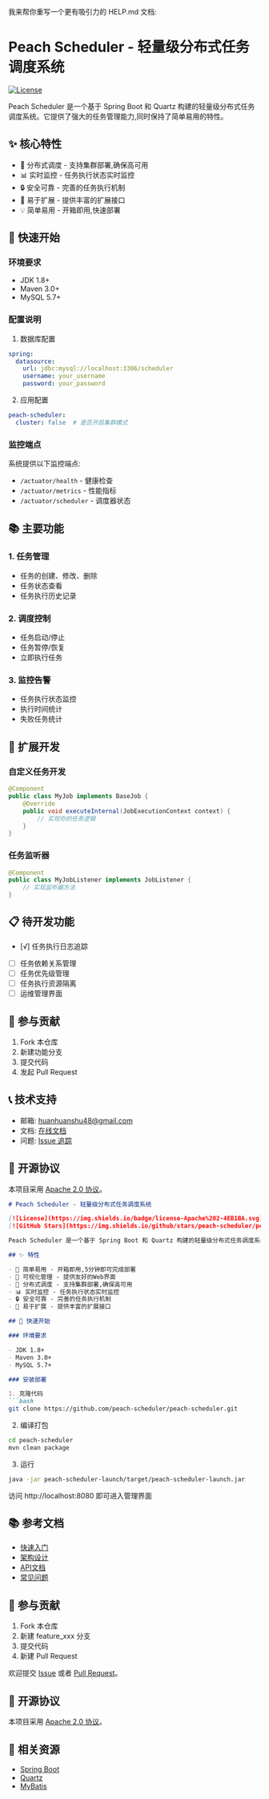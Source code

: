 我来帮你重写一个更有吸引力的 HELP.md 文档:

# Peach Scheduler - 轻量级分布式任务调度系统

[![License](https://img.shields.io/badge/license-Apache%202-4EB1BA.svg)](https://www.apache.org/licenses/LICENSE-2.0.html)

Peach Scheduler 是一个基于 Spring Boot 和 Quartz 构建的轻量级分布式任务调度系统。它提供了强大的任务管理能力,同时保持了简单易用的特性。

## ✨ 核心特性

- 🚀 分布式调度 - 支持集群部署,确保高可用
- 📊 实时监控 - 任务执行状态实时监控
- 🔒 安全可靠 - 完善的任务执行机制
- 🔌 易于扩展 - 提供丰富的扩展接口
- 💡 简单易用 - 开箱即用,快速部署

## 🚀 快速开始

### 环境要求

- JDK 1.8+
- Maven 3.0+
- MySQL 5.7+

### 配置说明

1. 数据库配置
```yaml
spring:
  datasource:
    url: jdbc:mysql://localhost:3306/scheduler
    username: your_username
    password: your_password
```

2. 应用配置
```yaml
peach-scheduler:
  cluster: false  # 是否开启集群模式
```

### 监控端点

系统提供以下监控端点:

- `/actuator/health` - 健康检查
- `/actuator/metrics` - 性能指标
- `/actuator/scheduler` - 调度器状态

## 📚 主要功能

### 1. 任务管理
- 任务的创建、修改、删除
- 任务状态查看
- 任务执行历史记录

### 2. 调度控制
- 任务启动/停止
- 任务暂停/恢复
- 立即执行任务

### 3. 监控告警
- 任务执行状态监控
- 执行时间统计
- 失败任务统计

## 🔧 扩展开发

### 自定义任务开发
```java
@Component
public class MyJob implements BaseJob {
    @Override
    public void executeInternal(JobExecutionContext context) {
        // 实现你的任务逻辑
    }
}
```

### 任务监听器
```java
@Component
public class MyJobListener implements JobListener {
    // 实现监听器方法
}
```

## 📋 待开发功能

- [√] 任务执行日志追踪
- [ ] 任务依赖关系管理
- [ ] 任务优先级管理
- [ ] 任务执行资源隔离
- [ ] 运维管理界面

## 🤝 参与贡献

1. Fork 本仓库
2. 新建功能分支
3. 提交代码
4. 发起 Pull Request

## 📞 技术支持

- 邮箱: huanhuanshu48@gmail.com
- 文档: [在线文档](https://docs.peachscheduler.com)
- 问题: [Issue 追踪](https://github.com/peachscheduler/issues)

## 📄 开源协议

本项目采用 [Apache 2.0 协议](LICENSE)。

```markdown:HELP.md
# Peach Scheduler - 轻量级分布式任务调度系统

[![License](https://img.shields.io/badge/license-Apache%202-4EB1BA.svg)](https://www.apache.org/licenses/LICENSE-2.0.html)
[![GitHub Stars](https://img.shields.io/github/stars/peach-scheduler/peach-scheduler.svg?style=social&label=Star&maxAge=2592000)](https://github.com/peach-scheduler/peach-scheduler/stargazers)

Peach Scheduler 是一个基于 Spring Boot 和 Quartz 构建的轻量级分布式任务调度系统。它提供了强大的任务管理能力,同时保持了简单易用的特性。

## ✨ 特性

- 🚀 简单易用 - 开箱即用,5分钟即可完成部署
- 🔔 可视化管理 - 提供友好的Web界面
- 🎯 分布式调度 - 支持集群部署,确保高可用
- 📊 实时监控 - 任务执行状态实时监控
- 🔒 安全可靠 - 完善的任务执行机制
- 🔌 易于扩展 - 提供丰富的扩展接口

## 🚀 快速开始

### 环境要求

- JDK 1.8+
- Maven 3.0+
- MySQL 5.7+

### 安装部署

1. 克隆代码
```bash
git clone https://github.com/peach-scheduler/peach-scheduler.git
```

2. 编译打包
```bash
cd peach-scheduler
mvn clean package
```

3. 运行
```bash
java -jar peach-scheduler-launch/target/peach-scheduler-launch.jar
```

访问 http://localhost:8080 即可进入管理界面

## 📚 参考文档

- [快速入门](docs/quickstart.md)
- [架构设计](docs/architecture.md)
- [API文档](docs/api.md)
- [常见问题](docs/faq.md)

## 🤝 参与贡献

1. Fork 本仓库
2. 新建 feature_xxx 分支
3. 提交代码
4. 新建 Pull Request

欢迎提交 [Issue](https://github.com/peach-scheduler/peach-scheduler/issues) 或者 [Pull Request](https://github.com/peach-scheduler/peach-scheduler/pulls)。

## 📄 开源协议

本项目采用 [Apache 2.0 协议](LICENSE)。

## 🔗 相关资源

* [Spring Boot](https://spring.io/projects/spring-boot)
* [Quartz](http://www.quartz-scheduler.org/)
* [MyBatis](https://mybatis.org/mybatis-3/)


